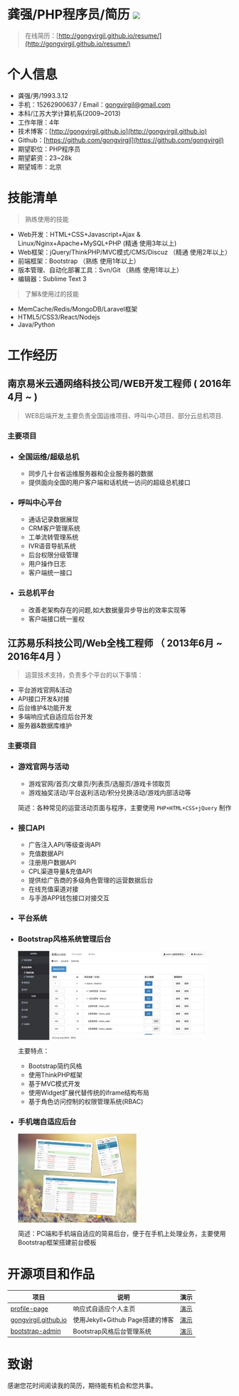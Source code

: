 # 龚强/PHP程序员/简历 [![](https://img.shields.io/badge/download-pdf-green.svg)][D1]

> 在线简历：[http://gongvirgil.github.io/resume/](http://gongvirgil.github.io/resume/)

# 个人信息

- 龚强/男/1993.3.12
- 手机：15262900637 / Email：gongvirgil@gmail.com
- 本科/江苏大学计算机系(2009~2013)
- 工作年限：4年
- 技术博客：[http://gongvirgil.github.io](http://gongvirgil.github.io)
- Github：[https://github.com/gongvirgil](https://github.com/gongvirgil)
- 期望职位：PHP程序员
- 期望薪资：23~28k
- 期望城市：北京


# 技能清单

> 熟练使用的技能

- Web开发：HTML+CSS+Javascript+Ajax & Linux/Nginx+Apache+MySQL+PHP (精通 使用3年以上)
- Web框架：jQuery/ThinkPHP/MVC模式/CMS/Discuz （精通 使用2年以上）
- 前端框架：Bootstrap （熟练 使用1年以上）
- 版本管理、自动化部署工具：Svn/Git （熟练 使用1年以上）
- 编辑器：Sublime Text 3

> 了解&使用过的技能

- MemCache/Redis/MongoDB/Laravel框架
- HTML5/CSS3/React/Nodejs
- Java/Python


# 工作经历

## 南京易米云通网络科技公司/WEB开发工程师	  ( 2016年4月 ~ )

> WEB后端开发,主要负责全国运维项目、呼叫中心项目、部分云总机项目.

### 主要项目

- ### 全国运维/超级总机

	- 同步几十台省运维服务器和企业服务器的数据
	- 提供面向全国的用户客户端和话机统一访问的超级总机接口

- ### 呼叫中心平台

	- 通话记录数据展现
	- CRM客户管理系统
	- 工单流转管理系统
	- IVR语音导航系统
	- 后台权限分级管理
	- 用户操作日志
	- 客户端统一接口

- ### 云总机平台

	- 改善老架构存在的问题,如大数据量异步导出的效率实现等
	- 客户端接口统一鉴权

## 江苏易乐科技公司/Web全栈工程师 （ 2013年6月 ~ 2016年4月 ）

> 运营技术支持，负责多个平台的以下事情：

- 平台游戏官网&活动
- API接口开发&对接
- 后台维护&功能开发
- 多端响应式自适应后台开发
- 服务器&数据库维护


### 主要项目

- ### 游戏官网与活动

	- 游戏官网/首页/文章页/列表页/选服页/游戏卡领取页
	- 游戏抽奖活动/平台返利活动/积分兑换活动/游戏内部活动等

	简述：各种常见的运营活动页面与程序，主要使用 `PHP+HTML+CSS+jQuery` 制作

- ### 接口API

	- 广告注入API/等级查询API
	- 充值数据API
	- 注册用户数据API
	- CPL渠道导量&充值API
	- 提供给广告商的多级角色管理的运营数据后台
	- 在线充值渠道对接
	- 与手游APP钱包接口对接交互

- ### 平台系统

- ### Bootstrap风格系统管理后台

	<img src="./images/profile-pic-admin.jpg" height="200" title="Bootstrap风格系统管理后台" alt="Bootstrap风格系统管理后台.jpg" align="center" />

	主要特点：

	- Bootstrap简约风格
	- 使用ThinkPHP框架
	- 基于MVC模式开发
	- 使用Widget扩展代替传统的iframe结构布局
	- 基于角色访问控制的权限管理系统(RBAC)

- ### 手机端自适应后台

	<img src="./images/profile-pic-wap.jpg" height="200" title="多端响应式自适应后台" alt="多端响应式自适应后台.jpg" align="center" />

	简述：PC端和手机端自适应的简易后台，便于在手机上处理业务，主要使用Bootstrap框架搭建前台模板


# 开源项目和作品

项目|说明|演示
---|---|---
[profile-page][P1]|响应式自适应个人主页|[演示][S1]
[gongvirgil.github.io][P2]|使用Jekyll+Github Page搭建的博客|[演示][S2]
[bootstrap-admin][P3]|Bootstrap风格后台管理系统|[演示][S3]


# 致谢 

感谢您花时间阅读我的简历，期待能有机会和您共事。

[D1]: https://gongvirgil.github.io/resume/GongQiang_PHPer_Resume.pdf "PDF简历下载"

[P1]: https://github.com/gongvirgil/profile "profile"
[P2]: https://github.com/gongvirgil/gongvirgil.github.io "gongvirgil.github.io"
[P3]: https://github.com/gongvirgil/bootstrap-admin "bootstrap-admin"

[S1]: http://gongvirgil.github.io/profile/index-ch.html "个人主页"
[S2]: http://gongvirgil.github.io/ "莫离君的博客"
[S3]: http://ppmoli.esy.es/admin/ "后台管理系统"


